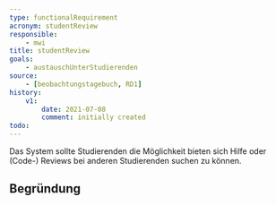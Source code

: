 ```yaml
---
type: functionalRequirement
acronym: studentReview
responsible:
    - mwi
title: studentReview
goals:
    - austauschUnterStudierenden
source:
    - [beobachtungstagebuch, RD1]
history:
    v1:
        date: 2021-07-08
        comment: initially created
todo:
---
```


Das System sollte Studierenden die Möglichkeit bieten sich Hilfe oder (Code-) Reviews bei anderen Studierenden suchen zu können.

## Begründung